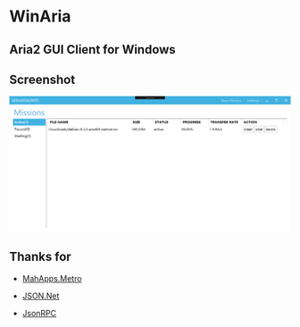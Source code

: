 # WinAria

## Aria2 GUI Client for Windows

## Screenshot

![Screenshot](Screenshots/01.png)


## Thanks for

* [MahApps.Metro](https://github.com/MahApps/MahApps.Metro)

* [JSON.Net](https://www.newtonsoft.com/json)

* [JsonRPC](https://github.com/adamashton/json-rpc-csharp)